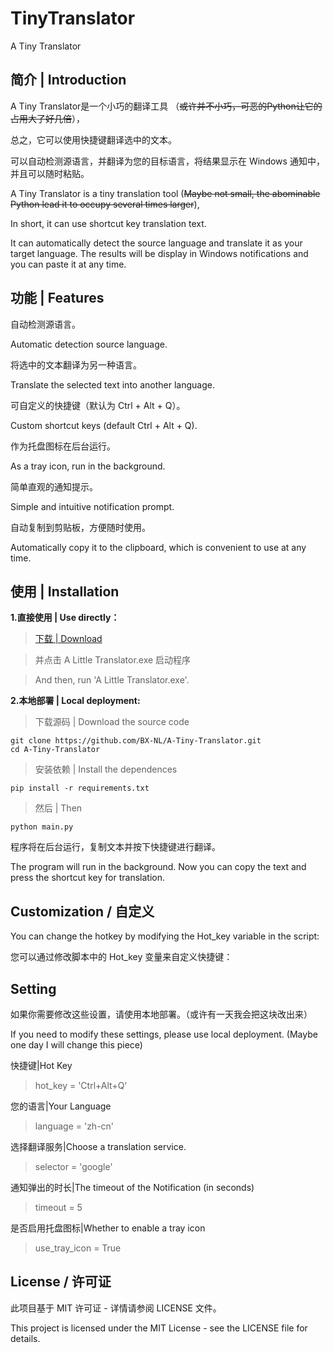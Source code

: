 # TinyTranslator

A Tiny Translator

## 简介 | Introduction

A Tiny Translator是一个小巧的翻译工具
（~~或许并不小巧，可恶的Python让它的占用大了好几倍~~），

总之，它可以使用快捷键翻译选中的文本。

可以自动检测源语言，并翻译为您的目标语言，将结果显示在 Windows 通知中，并且可以随时粘贴。

A Tiny Translator is a tiny translation tool 
(~~Maybe not small, the abominable Python lead it to occupy several times larger~~),

In short, it can use shortcut key translation text.

It can automatically detect the source language and translate it as your target language. The results will be display in Windows notifications and you can paste it at any time.

## 功能 | Features ##

自动检测源语言。

Automatic detection source language.

将选中的文本翻译为另一种语言。

Translate the selected text into another language.

可自定义的快捷键（默认为 Ctrl + Alt + Q）。

Custom shortcut keys (default Ctrl + Alt + Q).

作为托盘图标在后台运行。

As a tray icon, run in the background.

简单直观的通知提示。

Simple and intuitive notification prompt.

自动复制到剪贴板，方便随时使用。

Automatically copy it to the clipboard, which is convenient to use at any time.

## 使用 | Installation ##

**1.直接使用 | Use directly：**

>[下载 | Download](https://github.com/BX-NL/A-Tiny-Translator/releases)

>并点击 A Little Translator.exe 启动程序

>And then, run 'A Little Translator.exe'.

**2.本地部署 | Local deployment:**

>下载源码 | Download the source code

    git clone https://github.com/BX-NL/A-Tiny-Translator.git
    cd A-Tiny-Translator

>安装依赖 | Install the dependences

    pip install -r requirements.txt

>然后 | Then

    python main.py

程序将在后台运行，复制文本并按下快捷键进行翻译。

The program will run in the background. Now you can copy the text and press the shortcut key for translation.

## Customization / 自定义 ##
You can change the hotkey by modifying the Hot_key variable in the script:

您可以通过修改脚本中的 Hot_key 变量来自定义快捷键：

## Setting ##

如果你需要修改这些设置，请使用本地部署。（或许有一天我会把这块改出来）

If you need to modify these settings, please use local deployment. (Maybe one day I will change this piece)

快捷键|Hot Key

>hot_key = 'Ctrl+Alt+Q'

您的语言|Your Language

>language = 'zh-cn'

选择翻译服务|Choose a translation service.

>selector = 'google'

通知弹出的时长|The timeout of the Notification (in seconds)

>timeout = 5

是否启用托盘图标|Whether to enable a tray icon

>use_tray_icon = True

## License / 许可证 ##

此项目基于 MIT 许可证 - 详情请参阅 LICENSE 文件。

This project is licensed under the MIT License - see the LICENSE file for details.
